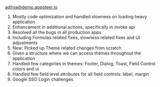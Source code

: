  aditya@demo.appsteer.io
 1. Mostly code optimization and handled slowness on loading heavy application
 2. Enhancement in additional actions, specifically in invoke api
 3. Resolved all the bugs in all production apps
 4. Including Formulas related fixes, slowness related fixes and UI adjustments
 5. New: Picked up Theme related changes from scratch
 6. Given a structure where we can access themes throughout the application
 7. Handled few categories in themes: Footer, Dialog, Toast, Field Control colors and ui
 8. Handled few field level attributes for all field controls: label, margin
 9. Google SSO Login challenges